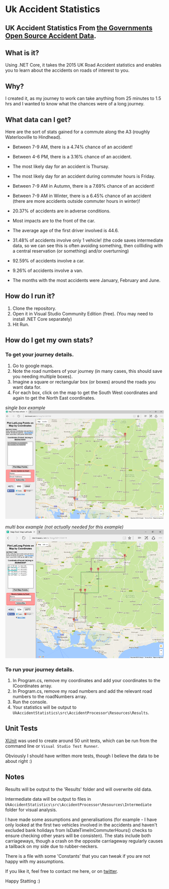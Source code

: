 # Uk Accident Statistics

## UK Accident Statistics From [the Governments Open Source Accident Data](https://data.gov.uk/dataset/road-accidents-safety-data).

## What is it?

Using .NET Core, it takes the 2015 UK Road Accident statistics and enables you to learn about the accidents on roads of interest to you.

## Why?

I created it, as my journey to work can take anything from 25 minutes to 1.5 hrs and I wanted to know what the chances were of a long journey.

## What data can I get?
Here are the sort of stats gained for a commute along the A3 (roughly Waterlooville to Hindhead).

- Between 7-9 AM, there is a 4.74% chance of an accident!
- Between 4-6 PM, there is a 3.16% chance of an accident.
- The most likely day for an accident is Thursay.
- The most likely day for an accident during commuter hours is Friday.

- Between 7-9 AM in Autumn, there is a 7.69% chance of an accident!
- Between 7-9 AM in Winter, there is a 6.45% chance of an accident (there are more accidents outside commuter hours in winter)!
- 20.37% of accidents are in adverse conditions.
- Most impacts are to the front of the car.

- The average age of the first driver involved is 44.6.
- 31.48% of accidents involve only 1 vehicle! (the code saves intermediate data, so we can see this is often avoiding something, then collliding with a central reservation (or something) and/or overturning)
- 92.59% of accidents involve a car.
- 9.26% of accidents involve a van.

- The months with the most accidents were January, February and June.


## How do I run it?

1. Clone the repository.
2. Open it in Visual Studio Community Edition (free). (You may need to install .NET Core separately)
3. Hit Run.


## How do I get my own stats?

### To get your journey details.
1. Go to google maps. 
2. Note the road numbers of your journey (in many cases, this should save you needing multiple boxes).
3. Imagine a square or rectangular box (or boxes) around the roads you want data for.
4. For each box, click on the map to get the South West coordinates and again to get the North East coordinates.

*single box example*
![alt tag](https://github.com/HockeyJustin/UkAccidentStatistics/blob/master/src/AccidentProcessor/Resources/Reference/_area_of_investigation_single_box.PNG?raw=true)

*multi box example (not actually needed for this example)*
![alt tag](https://github.com/HockeyJustin/UkAccidentStatistics/blob/master/src/AccidentProcessor/Resources/Reference/_area_of_investigation_multi_box.PNG)

### To run your journey details.
1. In Program.cs, remove my coordinates and add your coordinates to the ICoordinates array.
2. In Program.cs, remove my road numbers and add the relevant road numbers to the roadNumbers array.
3. Run the console.
4. Your statistics will be output to `UkAccidentStatistics\src\AccidentProcessor\Resources\Results`.


## Unit Tests

[XUnit](https://xunit.github.io/#documentation) was used to create around 50 unit tests, which can be run from the command line or `Visual Studio Test Runner`.

Obviously I should have written more tests, though I believe the data to be about right :)

## Notes

Results will be output to the 'Results' folder and will overwrite old data.

Intermediate data will be output to files in `UkAccidentStatistics\src\AccidentProcessor\Resources\Intermediate` folder for visual analysis.

I have made some assumptions and generalisations (for example - I have only looked at the first two vehicles involved in the accidents and haven't excluded bank holidays from IsDateTimeInCommuterHours() checks to ensure checking other years will be consisten). The stats include both carriageways, though a crash on the opposite carriageway regularly causes a tailback on my side due to rubber-neckers.

There is a file with some 'Constants' that you can tweak if you are not happy with my assumptions.

If you like it, feel free to contact me here, or on [twitter](https://twitter.com/HockeyJustin).


Happy Statting :)






